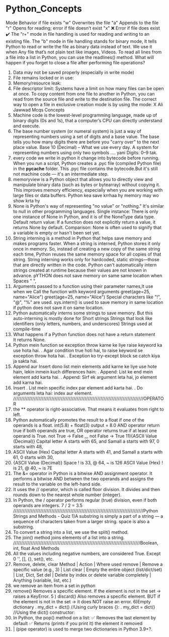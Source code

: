 # Python_Concepts
Mode	Behavior if file exists
"w"	Overwrites the file
"a"	Appends to the file
"r"	Opens for reading; error if file doesn’t exist
"x"	❌ Error if file does exist ✔️
The "r+" mode in file handling is used for reading and writing to an existing file.
The "b" mode in file handling stands for binary mode, It tells Python to read or write the file as binary data instead of text. We use it when Any file that’s not plain text like images, Videos.
To read all lines from a file into a list in Python, you can use the readlines() method.
What will happen if you forget to close a file after performing file operations?
1) Data may not be saved properly (especially in write mode)
2) File remains locked or in use:
3) Memory/resource leak:
4) File descriptor limit: Systems have a limit on how many files can be open at once.
  To copy content from one file to another in Python, you can read from the source file and write to the destination file. 
The correct way to open a file in exclusive creation mode is by using the mode: X
Ali Jawwad Mcqs Concepts
1) Machine code is the lowest-level programming language, made up of binary digits (0s and 1s), that a computer’s CPU can directly understand and execute.
2) The base number system (or numeral system) is just a way of representing numbers using a set of digits and a base value. The base tells you how many digits there are before you "carry over" to the next place value. Base 10 (Decimal) – What we use every day. A system for representing numbers using only two symbols .... yani Digits: 0–9 tak.
3) every code we write in python it change into bytecode before running. When you run a script, Python creates a .pyc file (compiled Python file) in the __pycache__ folder. This .pyc file contains the bytecode.But it's still not machine code — it's an intermediate step.
4) memoryview is a Python object that allows you to directly view and manipulate binary data (such as bytes or bytearray) without copying it.
This improves memory efficiency, especially when you are working with large files or data buffers. Python kea save krrhaa hy memory may wo show krta hy
5) None is Python's way of representing "no value" or "nothing." It's similar to null in other programming languages.
Single instance: There is only one instance of None in Python, and it is of the NoneType data type.
Default return value: If a function does not explicitly return a value, it returns None by default.
Comparison: None is often used to signify that a variable is empty or hasn't been set yet.
6) String interning is a method in Python that helps save memory and makes programs faster.
When a string is interned, Python stores it only once in memory. So, instead of creating a new copy of the same string each time, Python reuses the same memory space for all copies of that string.
String interning works only for hardcoded, static strings—those that are directly written in the code. Python can't automatically intern strings created at runtime because their values are not known in advance.
pYTHON does not save memory on same same location when
Spaces " ",
7) Arguments passed to a function using their parameter names,It use when we Call the function with keyword arguments greet(age=25, name="Alice")
greet(age=25, name="Alice")
Special characters like "!", "@", "%" are used.
sys.intern() is used to save memory in same location if python does not save it on same location.
8) Python automatically interns some strings to save memory.
   But this auto-interning is mostly done for
   Short strings
   Strings that look like identifiers (only letters, numbers, and underscores)
   Strings used at compile-time
9) What happens if a Python function does not have a return statement   
It returns None.
10) Python mein function se exception throw karne ke liye raise keyword ka use hota hai.
. Agar condition true hoti hai, to raise keyword se exception throw hota hai.
. Exception ko try-except block se catch kiya ja sakta hai.
11) Append aur Insert dono list mein elements add karne ke liye use hote hain, lekin inmein kuch differences hain:
. Append: List ke end mein element add karta hai.
. Append: Sirf ek argument leta hai, jo element add karna hai.
13) Insert
. List mein specific index par element add karta hai.
. Do arguments leta hai: index aur element.
//////////////////////////////////////////////////////////////////////////////////OPERATOR
9) the ** operator is right-associative. That means it evaluates from right to left.
10) Python automatically promotes the result to a float if one of the operands is a float. int(5.8) + float(3) output = 8.0
AND operator return true if both operands are true, OR operator returns true if at least one operand is True.
not True → False ,,, not False → True
11){ASCII Value (Decimal)} Capital letter A starts with 65, and Samall a starts with 97, 0 starts with 48,
12) ASCII Value (Hex) Capital letter A starts with 41, and Samall a starts with 61, 0 starts with 30,
13) {ASCII Value (Decimal)} Space ! is 33, @ 64, ~ is 126 ASCII Value (Hex) ! is 21, @ 40, ~ is 7E
14) The &= operator in Python is a bitwise AND assignment operator. It performs a bitwise AND between the two operands and assigns the result to the variable on the left-hand side.
15) It uses the // operator, which is called floor division. It divides and then rounds down to the nearest whole number (integer).
16) In Python, the / operator performs regular (true) division, even if both operands are integers. 7 / 2 = 3.5
//////////////////////////////////////////////////////////////////////////////////Python Strings and Methods - Quiz
1)A substring is simply a part of a string — a sequence of characters taken from a larger string. space is also a substring.
2) To convert a string into a list, we use the split() method.
3) The join() method joins elements of a list into a string.
////////////////////////////////////////////////////////////////////////////////Boolean, int, float And Methods
1) All the values including negative numbers, are considered True. Except 0 '', [], {}, set(), etc.
2) Remove, delete, clear
Method | Action | Where used
remove | Remove a specific value (e.g., 3) | List
clear | Empty the entire object (list/dict/set) | List, Dict, Set
del | Delete by index or delete variable completely | Anything (variable, list, etc.)
3) we remove an item from a set in python
4) remove()
Removes a specific element.
If the element is not in the set → raises a KeyError.
5 ) discard()
Also removes a specific element.
BUT if the element is not in the set → it does NOT raise an error.
6)Empty dictionary
. my_dict = dict()       //Using curly braces {}:
. my_dict = dict()       //Using the dict() constructor:
7) In Python, the pop() method on a list:
✅ Removes the last element by default
✅ Returns (prints if you print it) the element it removed
8) | (pipe operator) is used to merge two dictionaries in Python 3.9+?.


   




